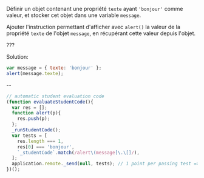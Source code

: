 Définir un objet contenant une propriété `texte` ayant `'bonjour'` comme valeur, et stocker cet objet dans une variable `message`.

Ajouter l'instruction permettant d'afficher avec `alert()` la valeur de la propriété `texte` de l'objet `message`, en récupérant cette valeur depuis l'objet.

???

Solution:

```js
var message = { texte: 'bonjour' };
alert(message.texte);
```

--

```js
// automatic student evaluation code
(function evaluateStudentCode(){
  var res = [];
  function alert(p){
    res.push(p);
  };
  _runStudentCode();
  var tests = [
    res.length === 1,
    res[0] === 'bonjour',
    `_studentCode`.match(/alert\(message[\.\[]/),
  ];
  application.remote._send(null, tests); // 1 point per passing test => 3 pts per exercise
})();
```
